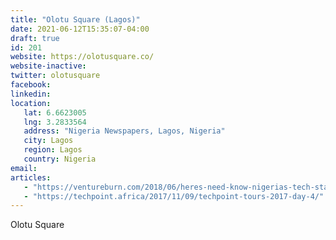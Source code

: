 ```yaml
---
title: "Olotu Square (Lagos)"
date: 2021-06-12T15:35:07-04:00
draft: true
id: 201
website: https://olotusquare.co/
website-inactive: 
twitter: olotusquare
facebook: 
linkedin: 
location: 
   lat: 6.6623005
   lng: 3.2833564
   address: "Nigeria Newspapers, Lagos, Nigeria"
   city: Lagos
   region: Lagos
   country: Nigeria
email: 
articles:
   - "https://ventureburn.com/2018/06/heres-need-know-nigerias-tech-startup-ecosystem/"
   - "https://techpoint.africa/2017/11/09/techpoint-tours-2017-day-4/"
---
```

Olotu Square
